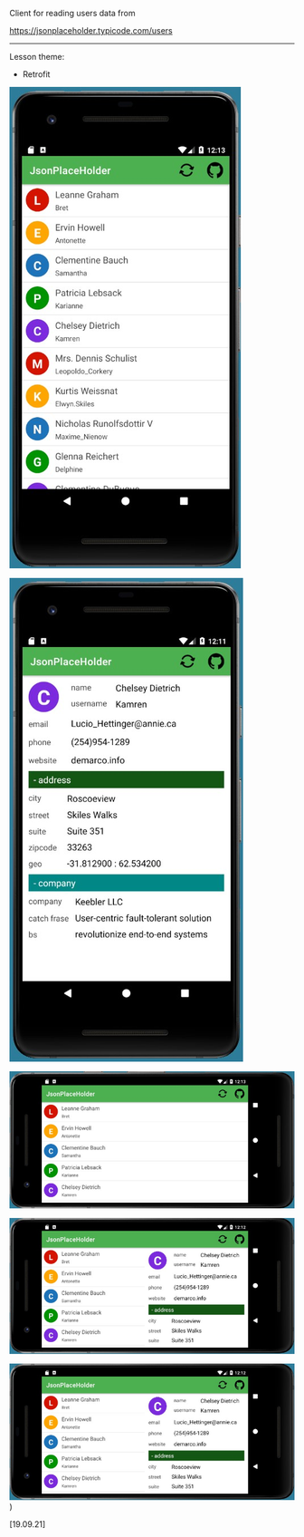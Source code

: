 Client for reading users data from 

https://jsonplaceholder.typicode.com/users

----

Lesson theme:

- Retrofit

![alt text](Screenshot_00.jpg)

![alt text](Screenshot_01.jpg)

![alt text](Screenshot_02.jpg)

![alt text](Screenshot_03.jpg)

![ALT test](Screenshot_03.jpg?cropZoom=50,50))

[19.09.21]